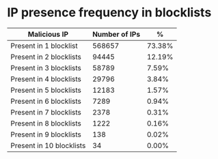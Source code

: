 # IP presence frequency in blocklists
| Malicious IP | Number of IPs | % |
|----|----|----|
| Present in 1 blocklist | 568657 | 73.38% |
| Present in 2 blocklists | 94445 | 12.19% |
| Present in 3 blocklists | 58789 | 7.59% |
| Present in 4 blocklists | 29796 | 3.84% |
| Present in 5 blocklists | 12183 | 1.57% |
| Present in 6 blocklists | 7289 | 0.94% |
| Present in 7 blocklists | 2378 | 0.31% |
| Present in 8 blocklists | 1222 | 0.16% |
| Present in 9 blocklists | 138 | 0.02% |
| Present in 10 blocklists | 34 | 0.00% |
